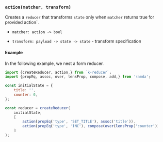 ### `action(matcher, transform)`

Creates a `reducer` that transforms `state` only when `matcher` returns true for provided action`.

- `matcher: action -> bool`

- `transform: payload -> state -> state` - transform specification

#### Example

In the following example, we nest a form reducer.

```javascript
import {createReducer, action,} from `k-reducer`;
import {propEq, assoc, over, lensProp, compose, add,} from 'ramda';

const initialState = {
    title: '',
    counter: 0,
};

const reducer = createReducer(
    initialState,
    [
        action(propEq('type', 'SET_TITLE'), assoc('title')),
        action(propEq('type', 'INC'), compose(over(lensProp('counter')), add)),
    ]
);

```
